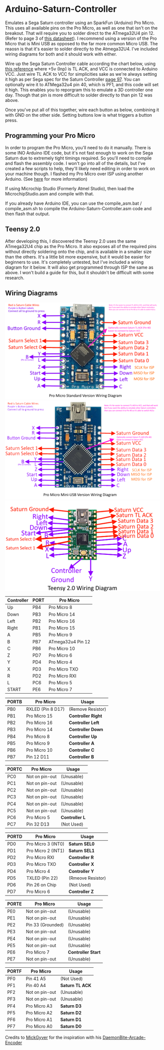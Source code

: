 # Arduino-Saturn-Controller
Emulates a Sega Saturn controller using an SparkFun (Arduino) Pro Micro. This uses all available pins on the Pro Micro, as well as one that isn't on the breakout. That will require you to solder direct to the ATmega32U4 pin 12. (Refer to page 3 of [this datasheet](https://ww1.microchip.com/downloads/en/DeviceDoc/Atmel-7766-8-bit-AVR-ATmega16U4-32U4_Datasheet.pdf)). I recommend using a version of the Pro Micro that is Mini USB as opposed to the far more common Micro USB. The reaosn is that it's easier to solder directly to the Atmega32U4. I've included wiring diagrams for both and it should work with either.

Wire up the Sega Saturn Controller cable according the chart below, using [this reference](https://gamesx.com/controldata/saturn.htm) where +5v (Inp) is TL ACK, and VCC is connected to Arduino VCC. 
Just wire TL ACK to VCC for simplicities sake as we're always setting it high as per Sega spec for the Saturn Controller [page 97](https://cdn.preterhuman.net/texts/gaming_and_diversion/CONSOLES/sega/ST-169-R1-072694.pdf).
You can optionally wire it to ATMega32u4 pin 40, which is PF1, and this code will set it high. This enables you to reporgram this to emulate a 3D controller one day. Though that pin is more difficult to solder directly to than pin 12 was above.

Once you've put all of this together, wire each button as below, combining it with GND on the other side. Setting buttons low is what triggers a button press.

## Programming your Pro Micro
In order to program the Pro Micro, you'll need to do it manually. There is some INO Arduino IDE code, but it's not fast enough to work on the Sega Saturn due to extremely tight timings required. So you'll need to compile and flash the assembly code. I won't go into all of the details, but I've created a few scripts to help, they'll likely need editing in order to work on your machine though. I flashed my Pro Micro over ISP using another Arduino. (See [here](https://www.arduino.cc/en/Tutorial/BuiltInExamples/ArduinoISP) for more information)

If using Microchip Studio (Formerly Atmel Studio), then load the MicrochipStudio.asm and compile with that.

If you already have Arduino IDE, you can use the compile_asm.bat / compile_asm.sh to compile the Arduino-Saturn-Controller.asm code and then flash that output.

## Teensy 2.0
After developing this, I discovered the Teensy 2.0 uses the same ATmega32U4 chip as the Pro Micro. It also exposes all of the required pins without directly soldering onto the chip, and is available in a smaller size than the others. It's a little bit more expensive, but it would be easier for beginners to use. It's completely untested, but I've included a wiring diagram for it below. It will also get programmed through ISP the same as above. I won't build a guide for this, but it shouldn't be difficult with some research.

## Wiring Diagrams
![DiagramMicro](wiring-diagram-Micro-USB.png)
![DiagramMini](wiring-diagram-Mini-USB.png)
![DiagramTeensy](wiring-diagram-teensy.png)


| Controller | PORT | Pro Micro         |
|------------|------|-------------------|
| Up         | PB4  | Pro Micro 8       |
| Down       | PB3  | Pro Micro 14      |
| Left       | PB2  | Pro Micro 16      |
| Right      | PB1  | Pro Micro 15      |
| A          | PB5  | Pro Micro 9       |
| B          | PB7  | ATmega32u4 Pin 12 |
| C          | PB6  | Pro Micro 10      |
| Z          | PD7  | Pro Micro 6       |
| Y          | PD4  | Pro Micro 4       |
| X          | PD3  | Pro Micro TXO     |
| R          | PD2  | Pro Micro RXI     |
| L          | PC6  | Pro Micro 5       |
| START      | PE6  | Pro Micro 7       |

|PORTB| Pro Micro          | Usage                |
|-----|--------------------|----------------------|
| PB0 | RXLED (Pin 8 D17)  | (Remove Resistor)    |
| PB1 | Pro Micro 15       | **Controller Right** |
| PB2 | Pro Micro 16       | **Controller Left**  |
| PB3 | Pro Micro 14       | **Controller Down**  |
| PB4 | Pro Micro 8        | **Controller Up**    |
| PB5 | Pro Micro 9        | **Controller A**     |
| PB6 | Pro Micro 10       | **Controller C**     |
| PB7 | Pin 12 D11         | **Controller B**     |

|PORTC| Pro Micro          | Usage                |
|-----|--------------------|----------------------|
| PC0 | Not on pin-out     | (Unusable)           |
| PC1 | Not on pin-out     | (Unusable)           |
| PC2 | Not on pin-out     | (Unusable)           |
| PC3 | Not on pin-out     | (Unusable)           |
| PC4 | Not on pin-out     | (Unusable)           |
| PC5 | Not on pin-out     | (Unusable)           |
| PC6 | Pro Micro 5        | **Controller  L**    |
| PC7 | Pin 32 D13         | (Not Used)           |

|PORTD| Pro Micro          | Usage                |
|-----|------------------  |----------------------|
| PD0 | Pro Micro 3 (INT0) | **Saturn SEL0**      |
| PD1 | Pro Micro 2 (INT1) | **Saturn SEL1**      |
| PD2 | Pro Micro RXI      | **Controller R**     |
| PD3 | Pro Micro TXO      | **Controller X**     |
| PD4 | Pro Micro 4        | **Controller Y**     |
| PD5 | TXLED (Pin 22)     | (Rmeove Resistor)    |
| PD6 | Pin 26 on Chip     | (Not Used)           |
| PD7 | Pro Micro 6        | **Controller Z**     |
 
|PORTE| Pro Micro          | Usage                |
|-----|--------------------|----------------------|
| PE0 | Not on pin-out     | (Unusable)           |
| PE1 | Not on pin-out     | (Unusable)           |
| PE2 | Pin 33 (Grounded)  | (Unusable)           |
| PE3 | Not on pin-out     | (Unusable)           |
| PE4 | Not on pin-out     | (Unusable)           |
| PE5 | Not on pin-out     | (Unusable)           |
| PE6 | Pro Micro 7        | **Controller Start** |
| PE7 | Not on pin-out     | (Unusable)           |
 
|PORTF| Pro Micro          | Usage                |
|-----|--------------------|----------------------|
| PF0 | Pin 41 A5          | (Not Used)           |
| PF1 | Pin 40 A4          | **Saturn TL ACK**    |
| PF2 | Not on pin-out     | (Unusable)           |
| PF3 | Not on pin-out     | (Unusable)           |
| PF4 | Pro Micro A3       | **Saturn D3**        |
| PF5 | Pro Micro A2       | **Saturn D2**        |
| PF6 | Pro Micro A1       | **Saturn D1**        |
| PF7 | Pro Micro A0       | **Saturn D0**        |


Credits to [MickGyver](https://github.com/MickGyver) for the inspiration with his [DaemonBite-Arcade-Encoder](https://github.com/MickGyver/DaemonBite-Arcade-Encoder)
